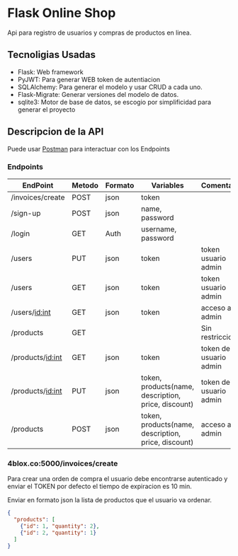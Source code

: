# Flask Online Shop

Api para registro de usuarios y compras de productos en linea.


## Tecnoligias Usadas

* Flask: Web framework
* PyJWT: Para generar WEB token de autentiacion
* SQLAlchemy: Para generar el modelo y usar CRUD a cada uno.
* Flask-Migrate: Generar versiones del modelo de datos.
* sqlite3: Motor de base de datos, se escogio por simplificidad para generar el proyecto

## Descripcion de la API

Puede usar [Postman](https://postman.com) para interactuar con los Endpoints

### Endpoints

| EndPoint | Metodo | Formato | Variables | Comentatios
|-|-|-|-|-
/invoices/create | POST | json | token |
/sign-up | POST | json | name, password |
/login | GET | Auth | username, password |
/users | PUT | json | token | token usuario admin
/users | GET | json | token | token usuario admin
/users/<id:int> | GET | json | token | acceso a rol admin
/products | GET | | | Sin restriccion
/products/<id:int> | GET | json | token | token del usuario admin
/products/<id:int> | PUT | json | token, products(name, description, price, discount) | token del usuario admin
/products | POST | json | token, products(name, description, price, discount) | acceso a rol admin

### 4blox.co:5000/invoices/create

Para crear una orden de compra el usuario debe encontrarse autenticado y enviar el TOKEN
por defecto el tiempo de expiracion es 10 min.

Enviar en formato json la lista de productos que el usuario va ordenar.

```json
{
  "products": [
    {"id": 1, "quantity": 2},
    {"id": 2, "quantity": 1}
  ]
}
```

